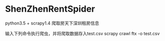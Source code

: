# ShenZhenRentSpider
python3.5 + scrapy1.4 爬取房天下深圳租房信息

输入下列命令执行爬虫，并将爬取数据存入test.csv
scrapy crawl ftx -o test.csv
